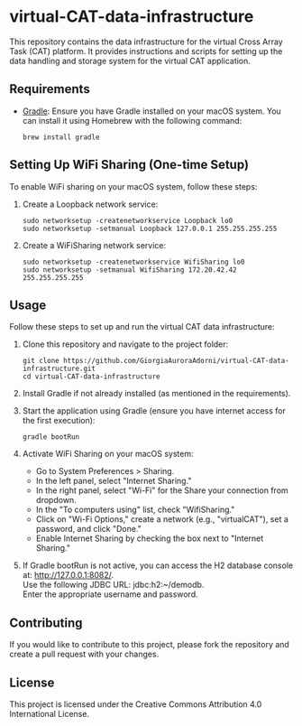 # virtual-CAT-data-infrastructure

This repository contains the data infrastructure for the virtual Cross Array Task (CAT) platform. It provides instructions and scripts for setting up the data handling and storage system for the virtual CAT application.

## Requirements

- [Gradle](https://gradle.org/): Ensure you have Gradle installed on your macOS system. You can install it using Homebrew with the following command:
  ```shell
  brew install gradle

## Setting Up WiFi Sharing (One-time Setup)
To enable WiFi sharing on your macOS system, follow these steps:

1. Create a Loopback network service:
   ```shell
   sudo networksetup -createnetworkservice Loopback lo0
   sudo networksetup -setmanual Loopback 127.0.0.1 255.255.255.255

2. Create a WiFiSharing network service:
   ```shell
   sudo networksetup -createnetworkservice WifiSharing lo0
   sudo networksetup -setmanual WifiSharing 172.20.42.42 255.255.255.255
   
## Usage
Follow these steps to set up and run the virtual CAT data infrastructure:

1. Clone this repository and navigate to the project folder:
   ```shell
   git clone https://github.com/GiorgiaAuroraAdorni/virtual-CAT-data-infrastructure.git
   cd virtual-CAT-data-infrastructure

2. Install Gradle if not already installed (as mentioned in the requirements).

3. Start the application using Gradle (ensure you have internet access for the first execution):
   ```shell
   gradle bootRun

4. Activate WiFi Sharing on your macOS system:
   - Go to System Preferences > Sharing.
   - In the left panel, select "Internet Sharing."
   - In the right panel, select "Wi-Fi" for the Share your connection from dropdown.
   - In the "To computers using" list, check "WifiSharing."
   - Click on "Wi-Fi Options," create a network (e.g., "virtualCAT"), set a password, and click "Done."
   - Enable Internet Sharing by checking the box next to "Internet Sharing."

5. If Gradle bootRun is not active, you can access the H2 database console at: http://127.0.0.1:8082/.  
Use the following JDBC URL: jdbc:h2:~/demodb.  
Enter the appropriate username and password.

## Contributing
If you would like to contribute to this project, please fork the repository and create a pull request with your changes.

## License
This project is licensed under the Creative Commons Attribution 4.0 International License.


